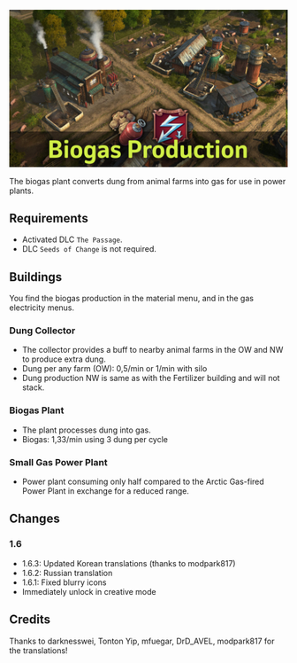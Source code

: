 ![](./banner.jpg)

The biogas plant converts dung from animal farms into gas for use in power plants.

## Requirements

- Activated DLC `The Passage`.
- DLC `Seeds of Change` is not required.

## Buildings

You find the biogas production in the material menu, and in the gas electricity menus.

### Dung Collector

- The collector provides a buff to nearby animal farms in the OW and NW to produce extra dung.
- Dung per any farm (OW): 0,5/min or 1/min with silo
- Dung production NW is same as with the Fertilizer building and will not stack.

### Biogas Plant

- The plant processes dung into gas.
- Biogas: 1,33/min using 3 dung per cycle

### Small Gas Power Plant

- Power plant consuming only half compared to the Arctic Gas-fired Power Plant in exchange for a reduced range.

## Changes

### 1.6

- 1.6.3: Updated Korean translations (thanks to modpark817)
- 1.6.2: Russian translation
- 1.6.1: Fixed blurry icons
- Immediately unlock in creative mode

## Credits

Thanks to darknesswei, Tonton Yip, mfuegar, DrD_AVEL, modpark817 for the translations!
